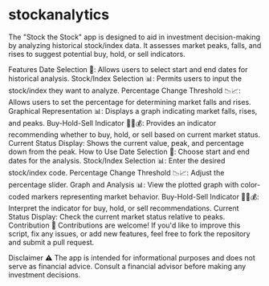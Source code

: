 # stockanalytics
The "Stock the Stock" app is designed to aid in investment decision-making by analyzing historical stock/index data. It assesses market peaks, falls, and rises to suggest potential buy, hold, or sell indicators. 





Features
Date Selection 📅: Allows users to select start and end dates for historical analysis.
Stock/Index Selection 📊: Permits users to input the stock/index they want to analyze.
Percentage Change Threshold 📉📈: Allows users to set the percentage for determining market falls and rises.
Graphical Representation 📊: Displays a graph indicating market falls, rises, and peaks.
Buy-Hold-Sell Indicator 🛒🤝💰: Provides an indicator recommending whether to buy, hold, or sell based on current market status.
Current Status Display: Shows the current value, peak, and percentage down from the peak.
How to Use
Date Selection 📅: Choose start and end dates for the analysis.
Stock/Index Selection 📊: Enter the desired stock/index code.
Percentage Change Threshold 📉📈: Adjust the percentage slider.
Graph and Analysis 📊: View the plotted graph with color-coded markers representing market behavior.
Buy-Hold-Sell Indicator 🛒🤝💰: Interpret the indicator for buy, hold, or sell recommendations.
Current Status Display: Check the current market status relative to peaks.
Contribution 🙌
Contributions are welcome! If you'd like to improve this script, fix any issues, or add new features, feel free to fork the repository and submit a pull request.

Disclaimer ⚠️
The app is intended for informational purposes and does not serve as financial advice. Consult a financial advisor before making any investment decisions.
